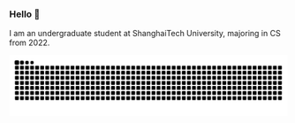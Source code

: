 ### Hello 👋

I am an undergraduate student at ShanghaiTech University, majoring in CS from 2022. 

![snake gif](https://github.com/LmeHW/LmeHW/blob/output/github-contribution-grid-snake.svg)
